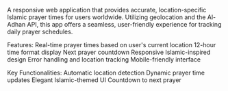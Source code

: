 A responsive web application that provides accurate, location-specific Islamic prayer times for users worldwide. Utilizing geolocation and the Al-Adhan API, this app offers a seamless, user-friendly experience for tracking daily prayer schedules.

Features:
Real-time prayer times based on user's current location
12-hour time format display
Next prayer countdown
Responsive Islamic-inspired design
Error handling and location tracking
Mobile-friendly interface

Key Functionalities:
Automatic location detection
Dynamic prayer time updates
Elegant Islamic-themed UI
Countdown to next prayer
